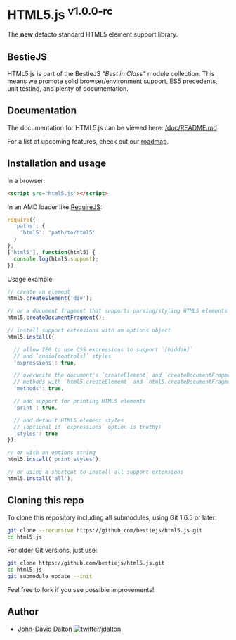 # HTML5.js <sup>v1.0.0-rc</sup>

The **new** defacto standard HTML5 element support library.

## BestieJS

HTML5.js is part of the BestieJS *"Best in Class"* module collection. This means we promote solid browser/environment support, ES5 precedents, unit testing, and plenty of documentation.

## Documentation

The documentation for HTML5.js can be viewed here: [/doc/README.md](https://github.com/bestiejs/html5.js/blob/master/doc/README.md#readme)

For a list of upcoming features, check out our [roadmap](https://github.com/bestiejs/html5.js/wiki/Roadmap).

## Installation and usage

In a browser:

~~~ html
<script src="html5.js"></script>
~~~

In an AMD loader like [RequireJS](http://requirejs.org/):

~~~ js
require({
  'paths': {
    'html5': 'path/to/html5'
  }
},
['html5'], function(html5) {
  console.log(html5.support);
});
~~~

Usage example:

~~~ js
// create an element
html5.createElement('div');

// or a document fragment that supports parsing/styling HTML5 elements
html5.createDocumentFragment();

// install support extensions with an options object
html5.install({

  // allow IE6 to use CSS expressions to support `[hidden]`
  // and `audio[controls]` styles
  'expressions': true,

  // overwrite the document's `createElement` and `createDocumentFragment`
  // methods with `html5.createElement` and `html5.createDocumentFragment` equivalents.
  'methods': true,

  // add support for printing HTML5 elements
  'print': true,

  // add default HTML5 element styles
  // (optional if `expressions` option is truthy)
  'styles': true
});

// or with an options string
html5.install('print styles');

// or using a shortcut to install all support extensions
html5.install('all');
~~~

## Cloning this repo

To clone this repository including all submodules, using Git 1.6.5 or later:

~~~ bash
git clone --recursive https://github.com/bestiejs/html5.js.git
cd html5.js
~~~

For older Git versions, just use:

~~~ bash
git clone https://github.com/bestiejs/html5.js.git
cd html5.js
git submodule update --init
~~~

Feel free to fork if you see possible improvements!

## Author

* [John-David Dalton](http://allyoucanleet.com/)
  [![twitter/jdalton](http://gravatar.com/avatar/299a3d891ff1920b69c364d061007043?s=70)](https://twitter.com/jdalton "Follow @jdalton on Twitter")